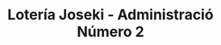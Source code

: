 ---
title: "Lotería Joseki - Administració Número 2"
url: /benicarlo/loteria-joseki-administracio-numero-2/
shop: Lotterie
---